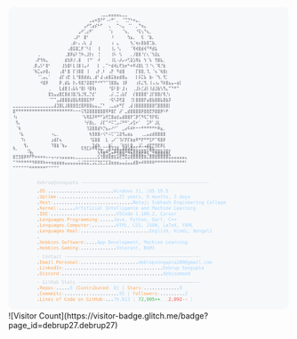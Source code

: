 <a href="https://github.com/debrup27/debrup27">
  <picture>
    <source media="(prefers-color-scheme: dark)" srcset="https://raw.githubusercontent.com/debrup27/debrup27/main/dark_mode.svg">
    <img alt="debrup27's GitHub Profile README" src="https://raw.githubusercontent.com/debrup27/debrup27/main/light_mode.svg">
  </picture>
</a>
![Visitor Count](https://visitor-badge.glitch.me/badge?page_id=debrup27.debrup27)


